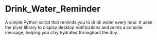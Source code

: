 # Drink_Water_Reminder
A simple Python script that reminds you to drink water every hour. It uses the plyer library to display desktop notifications and prints a console message, helping you stay hydrated throughout the day.
